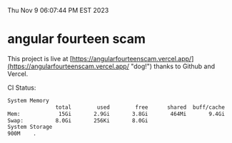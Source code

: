 Thu Nov  9 06:07:44 PM EST 2023

# angular fourteen scam


This project is live at [https://angularfourteenscam.vercel.app/](https://angularfourteenscam.vercel.app/ "dog!") thanks to Github and Vercel.

CI Status: 

```bash
System Memory
               total        used        free      shared  buff/cache   available
Mem:            15Gi       2.9Gi       3.8Gi       464Mi       9.4Gi        12Gi
Swap:          8.0Gi       256Ki       8.0Gi
System Storage
900M	.
```
```bash

